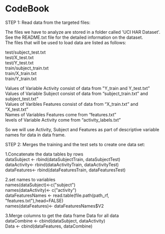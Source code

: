 # CodeBook

 STEP 1: Read data from the targeted files:

The files we have to analyze are stored in a folder called 'UCI HAR Dataset'.  
See the README.txt file for the detailed information on the dataset.    
The files that will be used to load data are listed as follows:

test/subject_test.txt  
test/X_test.txt   
test/Y_test.txt   
train/subject_train.txt   
train/X_train.txt   
train/Y_train.txt   

Values of Variable Activity consist of data from "Y_train and Y_test.txt”    
Values of Variable Subject consist of data from “subject_train.txt” and subject_test.txt"     
Values of Varibles Features consist of data from “X_train.txt” and “X_test.txt”     
Names of Variables Features come from “features.txt”     
levels of Variable Activity come from “activity_labels.txt”       

So we will use Activity, Subject and Features as part of descriptive variable names for data in data frame.

STEP 2: Merges the training and the test sets to create one data set:

1.Concatenate the data tables by rows    
dataSubject <- rbind(dataSubjectTrain, dataSubjectTest)     
dataActivity<- rbind(dataActivityTrain, dataActivityTest)     
dataFeatures<- rbind(dataFeaturesTrain, dataFeaturesTest)      

2.set names to variables      
names(dataSubject)<-c("subject")     
names(dataActivity)<- c("activity")      
dataFeaturesNames <- read.table(file.path(path_rf, "features.txt"),head=FALSE)      
names(dataFeatures)<- dataFeaturesNames$V2      

3.Merge columns to get the data frame Data for all data      
dataCombine <- cbind(dataSubject, dataActivity)      
Data <- cbind(dataFeatures, dataCombine)      


